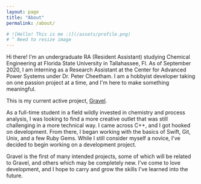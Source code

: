 ```yaml
---
layout: page
title: "About"
permalink: /about/

# ![Hello! This is me :)](/assets/profile.png)
# ^ Need to resize image
---
```


Hi there! I'm an undergraduate RA (Resident Assistant) studying Chemical Engineering at Florida State University in Tallahassee, Fl. As of September 2020, I am interning as a Research Assistant at the Center for Advanced Power Systems under Dr. Peter Cheetham. I am a hobbyist developer taking on one passion project at a time, and I'm here to make something meaningful.

This is my current active project, [Gravel](https://r-dms.github.io/gravel).

As a full-time student in a field wildly invested in chemistry and process analysis, I was looking to find a more creative outlet that was still challenging in a more technical way. I came across C++, and I got hooked on development. From there, I began working with the basics of Swift, Git, Unix, and a few Ruby Gems. While I still consider myself a novice, I've decided to begin working on a development project.

Gravel is the first of many intended projects, some of which will be related to Gravel, and others which may be completely new. I've come to love development, and I hope to carry and grow the skills I've learned into the future.
